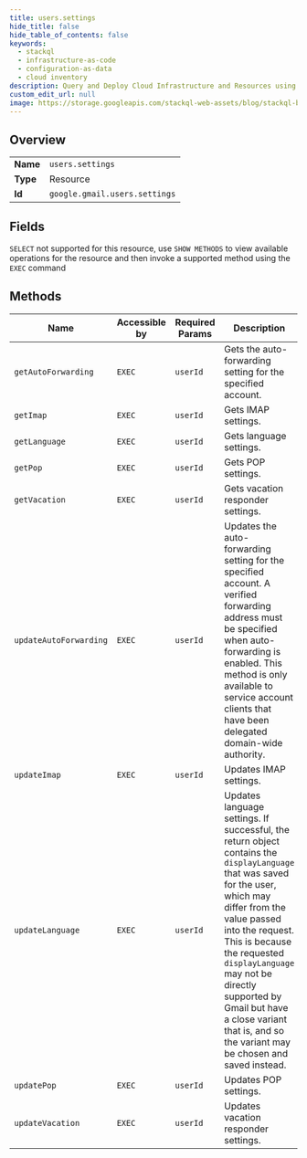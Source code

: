 ```yaml
---
title: users.settings
hide_title: false
hide_table_of_contents: false
keywords:
  - stackql
  - infrastructure-as-code
  - configuration-as-data
  - cloud inventory
description: Query and Deploy Cloud Infrastructure and Resources using SQL
custom_edit_url: null
image: https://storage.googleapis.com/stackql-web-assets/blog/stackql-blog-post-featured-image.png
---
```

  
    

## Overview
<table><tbody>
<tr><td><b>Name</b></td><td><code>users.settings</code></td></tr>
<tr><td><b>Type</b></td><td>Resource</td></tr>
<tr><td><b>Id</b></td><td><code>google.gmail.users.settings</code></td></tr>
</tbody></table>

## Fields
`SELECT` not supported for this resource, use `SHOW METHODS` to view available operations for the resource and then invoke a supported method using the `EXEC` command  
## Methods
| Name | Accessible by | Required Params | Description |
| ---- | ------------- | --------------- | ----------- |
| `getAutoForwarding` | `EXEC` | `userId` | Gets the auto-forwarding setting for the specified account. |
| `getImap` | `EXEC` | `userId` | Gets IMAP settings. |
| `getLanguage` | `EXEC` | `userId` | Gets language settings. |
| `getPop` | `EXEC` | `userId` | Gets POP settings. |
| `getVacation` | `EXEC` | `userId` | Gets vacation responder settings. |
| `updateAutoForwarding` | `EXEC` | `userId` | Updates the auto-forwarding setting for the specified account. A verified forwarding address must be specified when auto-forwarding is enabled. This method is only available to service account clients that have been delegated domain-wide authority. |
| `updateImap` | `EXEC` | `userId` | Updates IMAP settings. |
| `updateLanguage` | `EXEC` | `userId` | Updates language settings. If successful, the return object contains the `displayLanguage` that was saved for the user, which may differ from the value passed into the request. This is because the requested `displayLanguage` may not be directly supported by Gmail but have a close variant that is, and so the variant may be chosen and saved instead. |
| `updatePop` | `EXEC` | `userId` | Updates POP settings. |
| `updateVacation` | `EXEC` | `userId` | Updates vacation responder settings. |

